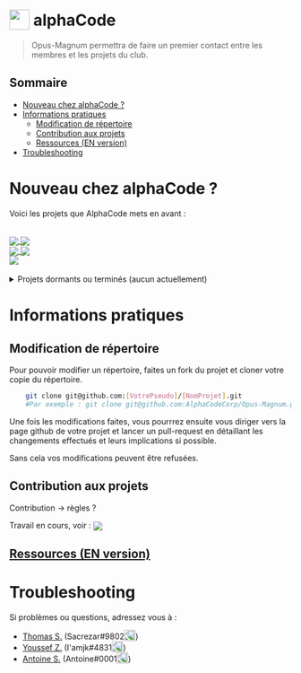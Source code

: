 <h1>
  <img src="https://user-images.githubusercontent.com/4565223/54240739-2d6e0b00-451f-11e9-8473-d15e78914c9b.png" height="36" valign="bottom" /> alphaCode
</h1>

> Opus-Magnum permettra de faire un premier contact entre les membres et les projets du club.

## Sommaire
- [Nouveau chez alphaCode ?](#nouveau-chez-alphacode-)
- [Informations pratiques](#informations-pratiques)
  - [Modification de répertoire](#modification-de-répertoire)
  - [Contribution aux projets](#contribution-aux-projets)
  - [Ressources (EN version)](#ressources-en-version)
- [Troubleshooting](#troubleshooting)

# Nouveau chez alphaCode ?
Voici les projets que AlphaCode mets en avant :

<br>
<a href="https://github.com/AlphaCodeCorp/The-Reverse">
  <img align="center" src="https://github-readme-stats.vercel.app/api/pin/?username=AlphaCodeCorp&repo=The-Reverse" />
</a>
<a href="https://github.com/AlphaCodeCorp/Exia-Theme-is-beautiful">
  <img align="center" src="https://github-readme-stats.vercel.app/api/pin/?username=AlphaCodeCorp&repo=Exia-Theme-is-beautiful" />
</a>
<br>
<a href="https://github.com/AlphaCodeCorp/Opus-Perge">
  <img align="center" src="https://github-readme-stats.vercel.app/api/pin/?username=AlphaCodeCorp&repo=Opus-Perge" />
</a>
<a href="https://github.com/AlphaCodeCorp/Lorann-3D">
  <img align="center" src="https://github-readme-stats.vercel.app/api/pin/?username=AlphaCodeCorp&repo=Lorann-3D" />
</a>
<br>
<a href="https://github.com/AlphaCodeCorp/EPScript">
  <img align="center" src="https://github-readme-stats.vercel.app/api/pin/?username=AlphaCodeCorp&repo=EPScript" />
</a>
<!-- <a href="">
  <img align="center" src="" />
</a> -->
<br>
<br>
<details closed>
    <summary>Projets dormants ou terminés (aucun actuellement)</summary>
</details>

# Informations pratiques

## Modification de répertoire

Pour pouvoir modifier un répertoire, faites un fork du projet et cloner votre copie du répertoire. 

```bash
    git clone git@github.com:[VotrePseudo]/[NomProjet].git
    #Par exemple : git clone git@github.com:AlphaCodeCorp/Opus-Magnum.git
```

Une fois les modifications faites, vous pourrrez ensuite vous diriger vers la page github de votre projet et lancer un pull-request en détaillant les changements effectués et leurs implications si possible.

Sans cela vos modifications peuvent être refusées.

## Contribution aux projets
Contribution -> règles ? 

Travail en cours, voir :
<a href="https://github.com/yuzu-emu/yuzu/wiki/Contributing">
  <img align="center" src="https://github-readme-stats.vercel.app/api/pin/?username=yuzu-emu&repo=yuzu" />
</a>

## [Ressources (EN version)](RESOURCES.md)


# Troubleshooting
Si problèmes ou questions, adressez vous à :
* [Thomas S.](thomas.soulas@viacesi.fr) (Sacrezar#9802<img src="https://discordapp.com/assets/2c21aeda16de354ba5334551a883b481.png" height="20" valign="bottom" style="transform: scale(-1, 1);" />)
* [Youssef Z.](youssef.zaagougui@viacesi.fr) (I'amjk#4831<img src="https://discordapp.com/assets/2c21aeda16de354ba5334551a883b481.png" height="20" valign="bottom" style="transform: scale(-1, 1);" />)
* [Antoine S.](antoine.soulaire@viacesi.fr) (Antoine#0001<img src="https://discordapp.com/assets/2c21aeda16de354ba5334551a883b481.png" height="20" valign="bottom" style="transform: scale(-1, 1);" />)

